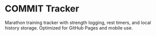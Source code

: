 # COMMIT Tracker

Marathon training tracker with strength logging, rest timers, and local history storage.
Optimized for GitHub Pages and mobile use.
